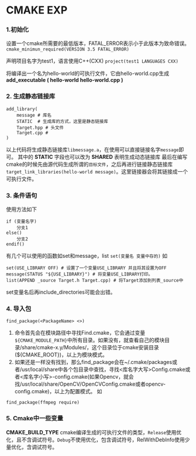 # CMAKE EXP

### 1.初始化

设置一个cmake所需要的最低版本，FATAL_ERROR表示小于此版本为致命错误。
`cmake_minimun_required(VERSION 3.5 FATAL_ERROR)`

声明项目名字为test1，语言使用C++(CXX)
`project(test1 LANGUAGES CXX)`

将编译出一个名为hello-world的可执行文件，它由hello-world.cpp生成
__add_executable ( hello-world hello-world.cpp )__


### 2. 生成静态链接库

```shell
add_library(
    message # 库名
    STATIC  # 生成库的方式，这里是静态链接库
    Target.hpp # 头文件
    Target.cpp # 
)
```
以上代码将生成静态链接库`libmessage.a`，在使用可以直接链接名字`message`即可。
其中的 __STATIC__ 字段也可以改为 __SHARED__ 表明生成动态链接库
最后在编写cmake的时候先由源代码生成所谓的`目标文件`，之后再进行链接静态链接库
`target_link_libraries(hello-world message)`。这里链接器会将其链接成一个可执行文件。

### 3. 条件语句

使用方法如下
```shell
if (变量名字)
    分支1
else()
    分支2
endif()
```
有几个可以使用的函数如set和message，list
`set(变量名 变量中存的)`
如
```shell
set(USE_LIBRARY OFF) # 设置了一个变量USE_LIBRARY 并且将其设置为OFF
message(STATUS "${USE_LIBRARY}") # 将变量USE_LIBRARY打印。
list(APPEND _source Target.h Target.cpp) # 将Target添加到列表_source中
```
set变量名后再include_directories可能会出错。

### 4. 导入包

`find_package(<PackageName> <>)`
1. 命令首先会在模块路径中寻找Find<name>.cmake，它会通过变量`${CMAKE_MODULE_PATH}`中所有目录。如果没有，就查看自己的模块目录/share/cmake-x.y/Modules/，这个目录位于cmake安装目录(${CMAKE_ROOT})，以上为模块模式。
2. 如果还是一样没有找到，那么find_package会在~/.cmake/packages或者/usr/local/share中各个包目录中查找，寻找<库名字大写>Config.cmake或者<库名字小写>-config.cmake(如果Opencv，就会找/usr/local/share/OpenCV/OpenCVConfig.cmake或者opencv-config.cmake)，以上为配置模式。
如 
```shell
find_package(ffmpeg require)
```

### 5. Cmake中一些变量

__CMAKE_BUILD_TYPE__ cmake编译生成的可执行文件的类型，`Release`使用优化，且不含调试符号。`Debug`不使用优化，包含调试符号，RelWithDebInfo使用少量优化，含调试符号。 
